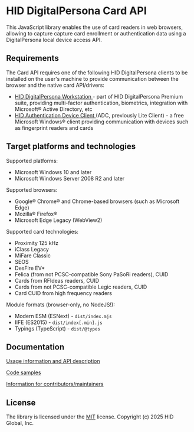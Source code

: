 # HID DigitalPersona Card API

This JavaScript library enables the use of card readers in web browsers, allowing to capture capture card enrollment or authentication data using a DigitalPersona local device access API.

## Requirements

The Card API requires one of the following HID DigitalPersona clients to be installed on the user's machine to provide communication between the browser and the native card API/drivers:
* [HID DigitalPersona Workstation ](https://www.hidglobal.com/product-mix/digitalpersona) - part of HID DigitalPersona Premium suite, providing multi-factor authentication, biometrics, integration with Microsoft® Active Directory, etc
* [HID Authentication Device Client ](https://digitalpersona.hidglobal.com/lite-client/) (ADC, previously Lite Client) - a free Microsoft Windows® client providing communication with devices such as fingerprint readers and cards
<!--- SIS: add Kiosk? --->

## Target platforms and technologies

Supported platforms:
* Microsoft Windows 10 and later
* Microsoft Windows Server 2008 R2 and later

Supported browsers:
* Google® Chrome®  and Chrome-based browsers (such as Microsoft Edge)
* Mozilla® Firefox®
* Microsoft Edge Legacy (WebView2)

Supported card technologies:

* Proximity 125 kHz
* iClass Legacy
* MiFare Classic
* SEOS
* DesFire EV*
* Felica (from not PCSC-compatible Sony PaSoRi readers), CUID
* Cards from RFIdeas readers, CUID
* Cards from not PCSC-compatible Legic readers, CUID
* Card CUID from high frequency readers

Module formats (browser-only, no NodeJS!):

* Modern ESM (ESNext) - `dist/index.mjs`
* IIFE (ES2015) - `dist/index[.min].js`
* Typings (TypeScript) - `dist/@types`

## Documentation

[Usage information and API description](https://github.com/hidglobal/digitalpersona-card/blob/master/docs/usage/index.adoc)

[Code samples](https://github.com/hidglobal/digitalpersona-card/tree/master/samples)

[Information for contributors/maintainers](https://github.com/hidglobal/digitalpersona-card/blob/master/docs/maintain/index.adoc)

## License

The library is licensed under the [MIT](./LICENSE) license. Copyright (c) 2025 HID Global, Inc.

